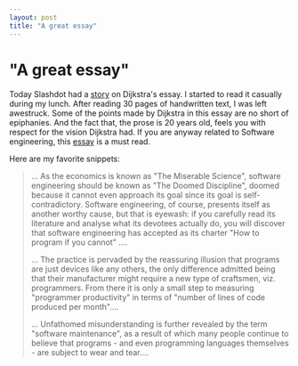 ```yaml
---
layout: post
title: "A great essay"
---
```

"A great essay"
===
Today Slashdot had a [story][0] on Dijkstra's essay. I started to read it casually during my lunch. After reading 30 pages of handwritten text, I was left awestruck. Some of the points made by Dijkstra in this essay are no short of epiphanies. And the fact that, the prose is 20 years old, feels you with respect for the vision Dijkstra had. If you are anyway related to Software engineering, this [essay][1] is a must read.  
  
Here are my favorite snippets:  
  

> ... As the economics is known as "The Miserable Science", software engineering should be known as "The Doomed Discipline", doomed because it cannot even approach its goal since its goal is self-contradictory. Software engineering, of course, presents itself as another worthy cause, but that is eyewash: if you carefully read its literature and analyse what its devotees actually do, you will discover that software engineering has accepted as its charter "How to program if you cannot" ....  
>   
> ... The practice is pervaded by the reassuring illusion that programs are just devices like any others, the only difference admitted being that their manufacturer might require a new type of craftsmen, viz. programmers. From there it is only a small step to measuring "programmer productivity" in terms of "number of lines of code produced per month"....  
>   
> ... Unfathomed misunderstanding is further revealed by the term "software maintenance", as a result of which many people continue to believe that programs - and even programming languages themselves - are subject to wear and tear....



[0]: http://news.slashdot.org/article.pl?sid=08/12/02/1410254
[1]: http://www.cs.utexas.edu/users/EWD/ewd10xx/EWD1036.PDF
